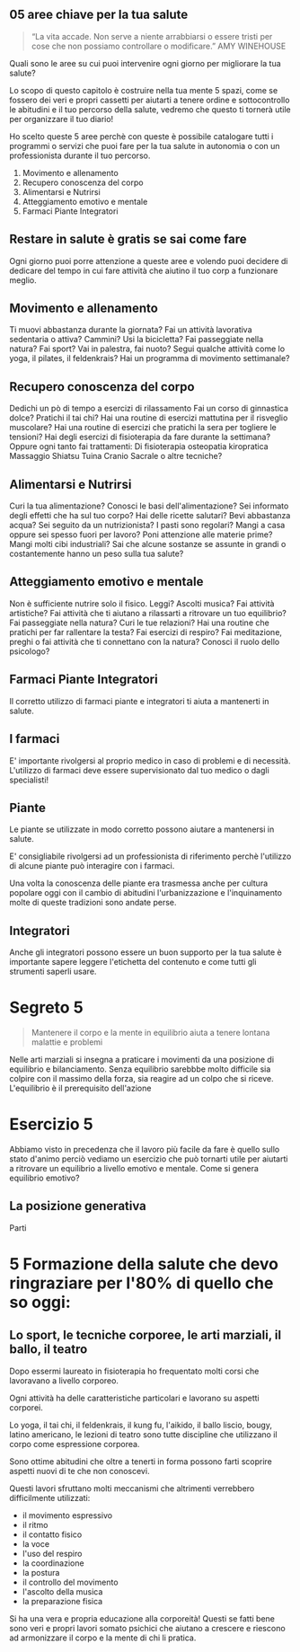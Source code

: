 
## 05 aree chiave per la tua salute

> “La vita accade. Non serve a niente arrabbiarsi o essere tristi per cose che non possiamo controllare o modificare.”
 >AMY WINEHOUSE

Quali sono le aree su cui puoi intervenire ogni giorno per migliorare la tua salute?

Lo scopo di questo capitolo è costruire nella tua mente 5 spazi, come se fossero dei veri e propri cassetti per aiutarti a tenere ordine e sottocontrollo le abitudini e il tuo percorso della salute, vedremo che questo ti tornerà utile per organizzare il tuo diario!

Ho scelto queste 5 aree perchè con queste è possibile catalogare tutti i programmi o servizi che puoi  fare per la tua salute in autonomia o con un professionista durante il tuo percorso.

 1. Movimento e allenamento
 2. Recupero conoscenza del corpo
 3. Alimentarsi e Nutrirsi
 4. Atteggiamento emotivo e mentale
 5. Farmaci Piante Integratori


## Restare in salute è gratis se sai come fare

Ogni giorno puoi porre attenzione a queste aree e volendo puoi decidere di dedicare del tempo in cui fare attività che aiutino il tuo corp a funzionare meglio.



## Movimento e allenamento

Ti muovi abbastanza durante la giornata?
Fai un attività lavorativa sedentaria o attiva?
Cammini? 
Usi la bicicletta?
Fai passeggiate nella natura?
Fai sport? 
Vai in palestra, fai nuoto?
Segui qualche attività come lo yoga, il pilates, il feldenkrais?
Hai un programma di movimento settimanale?

## Recupero conoscenza del corpo

Dedichi un pò di tempo a esercizi di rilassamento 
Fai un corso di ginnastica dolce? 
Pratichi il tai chi?
Hai una routine di esercizi mattutina per il risveglio muscolare? 
Hai una routine di esercizi che pratichi la sera per togliere le tensioni?
Hai degli esercizi di fisioterapia da fare durante la settimana?
Oppure ogni tanto fai trattamenti:
Di fisioterapia
osteopatia 
kiropratica
Massaggio
Shiatsu
Tuina 
Cranio Sacrale o altre tecniche?

## Alimentarsi e Nutrirsi

Curi la tua alimentazione? 
Conosci le basi dell'alimentazione?
Sei informato degli effetti che ha sul tuo corpo?
Hai delle ricette salutari?
Bevi abbastanza acqua? 
Sei seguito da un nutrizionista?
I pasti sono regolari?
Mangi a casa oppure sei spesso fuori per lavoro?
Poni attenzione alle materie prime?
Mangi molti cibi industriali?
Sai che alcune sostanze se assunte in grandi o costantemente hanno un peso sulla tua salute?

## Atteggiamento emotivo e mentale

Non è sufficiente nutrire solo il fisico.
Leggi? 
Ascolti musica?
Fai attività artistiche?
Fai attività che ti aiutano a rilassarti a ritrovare un tuo equilibrio?
Fai passeggiate nella natura?
Curi le tue relazioni? 
Hai una routine che pratichi per far rallentare la testa?
Fai esercizi di respiro?
Fai meditazione, preghi o fai attività che ti connettano con la natura? 
Conosci il ruolo dello psicologo?

## Farmaci Piante Integratori

Il corretto utilizzo di farmaci piante e integratori ti aiuta a mantenerti in salute.

## I farmaci

E' importante rivolgersi al proprio medico in caso di problemi e di necessità. L'utilizzo di farmaci deve essere supervisionato dal tuo medico o dagli specialisti!

## Piante

Le piante se utilizzate in modo corretto possono aiutare a mantenersi in salute.

E' consigliabile rivolgersi ad un professionista di riferimento perchè l'utilizzo di alcune piante può interagire con i farmaci.

Una volta la conoscenza delle piante era trasmessa anche per cultura popolare oggi con il cambio di abitudini l'urbanizzazione e l'inquinamento molte di queste tradizioni sono andate perse.
 
## Integratori

Anche gli integratori possono essere un buon supporto per la tua salute è importante sapere leggere l'etichetta del contenuto e come tutti gli strumenti saperli usare.

# Segreto 5

> Mantenere il corpo e la mente in equilibrio aiuta a tenere lontana malattie e problemi

Nelle arti marziali si insegna a praticare i movimenti da una posizione di equilibrio e bilanciamento. Senza equilibrio sarebbbe molto difficile sia colpire con il massimo della forza, sia reagire ad un colpo che si riceve.
L'equilibrio è il prerequisito dell'azione

# Esercizio 5

Abbiamo visto in precedenza che il lavoro più facile da fare è quello sullo stato d'animo perciò vediamo un esercizio che può tornarti utile per aiutarti a ritrovare un equilibrio a livello emotivo e mentale.
Come si genera equilibrio emotivo?

## La posizione generativa

Parti

# 5 Formazione della salute che devo ringraziare per l'80% di quello che so oggi:

## Lo sport, le tecniche corporee, le arti marziali, il ballo, il teatro

Dopo essermi laureato in fisioterapia ho frequentato molti corsi che lavoravano a livello corporeo.

Ogni attività ha delle caratteristiche particolari e lavorano su aspetti corporei.

Lo yoga, il tai chi, il feldenkrais, il kung fu, l'aikido, il ballo liscio, bougy, latino americano, le lezioni di teatro sono tutte discipline che utilizzano il corpo come espressione corporea.

Sono ottime abitudini che oltre a tenerti in forma possono farti scoprire aspetti nuovi di te che non conoscevi.

Questi lavori sfruttano molti meccanismi che altrimenti verrebbero difficilmente utilizzati:
 
- il movimento espressivo
- il ritmo 
- il contatto fisico
- la voce
- l'uso del respiro
- la coordinazione
- la postura
- il controllo del movimento
- l'ascolto della musica
- la preparazione fisica

Si ha una vera e propria educazione alla corporeità! 
Questi se fatti bene sono veri e propri lavori somato psichici che aiutano a crescere e riescono ad armonizzare il corpo e la mente di chi li pratica.

<!--stackedit_data:
eyJoaXN0b3J5IjpbMTI5NDc3NTIwNCw2MDYwNjY2NTksLTM2Mj
cwNzQyNSwtMzU2MTc2NDMyLC0xOTY3MDYxMDQxLDkwOTEzMDQ1
LC0xNzk2MzQxNjcsMTA0NTc2Njc2MiwxMjIyMTg5NDYzXX0=
-->